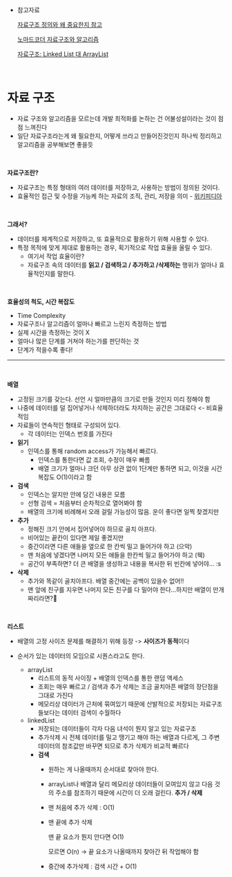 <br/>

- 참고자료

    [자료구조 정의와 왜 중요한지 참고](https://hanamon.kr/%EC%9E%90%EB%A3%8C%EA%B5%AC%EC%A1%B0%EB%9E%80-%EC%9E%90%EB%A3%8C%EA%B5%AC%EC%A1%B0%EB%A5%BC-%EB%B0%B0%EC%9A%B0%EB%8A%94-%EC%9D%B4%EC%9C%A0/)

    [노마드코더 자료구조와 알고리즘](https://youtu.be/NFETSCJON2M)

    [자료구조: Linked List 대 ArrayList](https://www.nextree.co.kr/p6506/)

<br/>

# 자료 구조 

- 자료 구조와 알고리즘을 모르는데 개발 최적화를 논하는 건 어불성설이라는 것이 점점 느껴진다 
- 일단 자료구조라는게 왜 필요한지, 어떻게 쓰라고 만들어진것인지 하나씩 정리하고 알고리즘을 공부해보면 좋을듯

<br/>

**자료구조란?**
- 자료구조는 특정 형태의 여러 데이터를 저장하고, 사용하는 방법이 정의된 것이다.
- 효율적인 접근 및 수정을 가능케 하는 자료의 조직, 관리, 저장을 의미 - [위키피디아](https://ko.wikipedia.org/wiki/%EC%9E%90%EB%A3%8C_%EA%B5%AC%EC%A1%B0)

<br/>

**그래서?**
- 데이터를 체계적으로 저장하고, 또 효율적으로 활용하기 위해 사용할 수 있다. 
- 특정 목적에 맞게 제대로 활용하는 경우, 획기적으로 작업 효율을 올릴 수 있다.
    - 여기서 작업 효율이란?
    - 자료구조 속의 데이터를 **읽고 / 검색하고 / 추가하고 /삭제하는** 행위가 얼마나 효율적인지를 말한다.

<br/>


**효율성의 척도, 시간 복잡도**
- Time Complexity
- 자료구조나 알고리즘이 얼마나 빠르고 느린지 측정하는 방법
- 실제 시간을 측정하는 것이 X
- 얼마나 많은 단계를 거쳐야 하는가를 판단하는 것
- 단계가 적을수록 좋다!

---
<br/>

**배열**
- 고정된 크기를 갖는다. 선언 시 얼마만큼의 크기로 만들 것인지 미리 정해야 함
- 나중에 데이터를 덜 집어넣거나 삭제하더라도 차지하는 공간은 그대로다 <- 비효율적임
- 자료들이 연속적인 형태로 구성되어 있다. 
    - 각 데이터는 인덱스 번호를 가진다 
- **읽기**
    - 인덱스를 통해 random access가 가능해서 빠르다.
        - 인덱스를 통한다면 값 조회, 수정이 매우 빠름
        - 배열 크기가 얼마나 크던 아무 상관 없이 1단계만 통하면 되고, 이것을 시간복잡도 O(1)이라고 함
- **검색**
    - 인덱스는 알지만 안에 담긴 내용은 모름
    - 선형 검색 = 처음부터 순차적으로 열어봐야 함 
    - 배열의 크기에 비례해서 오래 걸릴 가능성이 많음. 운이 좋다면 일찍 찾겠지만 
- **추가**
    - 정해진 크기 안에서 집어넣어야 하므로 골치 아프다.
    - 비어있는 끝칸이 있다면 제일 좋겠지만
    - 중간이라면 다른 애들을 옆으로 한 칸씩 밀고 들어가야 하고 (으악)
    - 맨 처음에 넣겠다면 나머지 모든 애들을 한칸씩 밀고 들어가야 하고 (웩)
    - 공간이 부족하면? 더 큰 배열을 생성하고 내용을 복사한 뒤 빈칸에 넣어야... :s
- **삭제**
    - 추가와 똑같이 골치아프다. 배열 중간에는 공백이 있을수 없어!!
    - 맨 앞에 친구를 지우면 나머지 모든 친구를 다 밀어야 한다...하지만 배열이 만개짜리라면?:grimacing:

<br/>

**리스트**
- 배열의 고정 사이즈 문제를 해결하기 위해 등장 -> **사이즈가 동적**이다
- 순서가 있는 데이터의 모임으로 시퀀스라고도 한다. 

    - arrayList
        - 리스트의 동적 사이징 + 배열의 인덱스를 통한 랜덤 액세스
        - 조회는 매우 빠르고 / 검색과 추가 삭제는 조금 골치아픈 배열의 장단점을 그대로 가진다
        - 메모리상 데이터가 근처에 묶여있기 때문에 산발적으로 저장되는 자료구조들보다는 데이터 검색이 수월하다  
    - linkedList
        - 저장되는 데이터들이 각자 다음 녀석이 뭔지 알고 있는 자료구조
        - 추가삭제 시 전체 데이터를 밀고 땡기고 해야 하는 배열과 다르게, 그 주변 데이터의 참조값만 바꾸면 되므로 추가 삭제가 비교적 빠르다   
        - **검색** 
            - 원하는 게 나올때까지 순서대로 찾아야 한다.
            - arrayList나 배열과 달리 메모리상 데이터들이 모여있지 않고 다음 것의 주소를 참조하기 때문에 시간이 더 오래 걸린다. 
        **추가 / 삭제**
            - 맨 처음에 추가 삭제 : O(1)
            - 맨 끝에 추가 삭제
                
                맨 끝 요소가 뭔지 안다면 O(1)
                
                모르면 O(n) -> 끝 요소가 나올때까지 찾아간 뒤 작업해야 함
            - 중간에 추가삭제 : 검색 시간 + O(1)
    